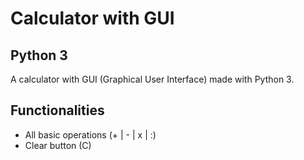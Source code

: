 # Calculator with GUI
## Python 3

A calculator with GUI (Graphical User Interface) made with Python 3.

## Functionalities

* All basic operations (+ | - | x | :)
* Clear button (C)